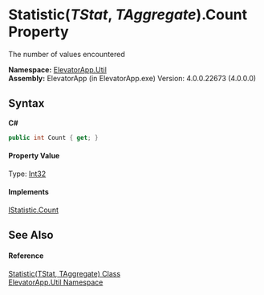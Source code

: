 # Statistic(*TStat*, *TAggregate*).Count Property 
 

The number of values encountered

**Namespace:**&nbsp;<a href="N_ElevatorApp_Util">ElevatorApp.Util</a><br />**Assembly:**&nbsp;ElevatorApp (in ElevatorApp.exe) Version: 4.0.0.22673 (4.0.0.0)

## Syntax

**C#**<br />
``` C#
public int Count { get; }
```


#### Property Value
Type: <a href="http://msdn2.microsoft.com/en-us/library/td2s409d" target="_blank">Int32</a>

#### Implements
<a href="P_ElevatorApp_Util_IStatistic_Count">IStatistic.Count</a><br />

## See Also


#### Reference
<a href="T_ElevatorApp_Util_Statistic_2">Statistic(TStat, TAggregate) Class</a><br /><a href="N_ElevatorApp_Util">ElevatorApp.Util Namespace</a><br />
